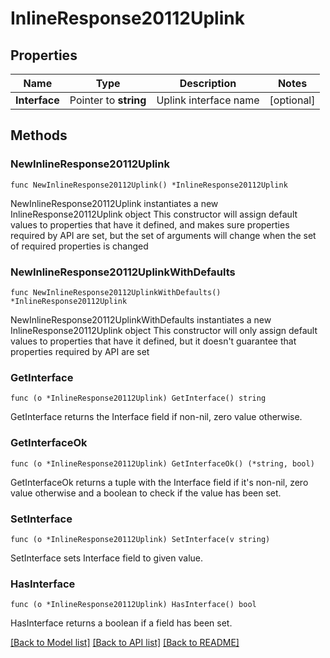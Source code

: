 # InlineResponse20112Uplink

## Properties

Name | Type | Description | Notes
------------ | ------------- | ------------- | -------------
**Interface** | Pointer to **string** | Uplink interface name | [optional] 

## Methods

### NewInlineResponse20112Uplink

`func NewInlineResponse20112Uplink() *InlineResponse20112Uplink`

NewInlineResponse20112Uplink instantiates a new InlineResponse20112Uplink object
This constructor will assign default values to properties that have it defined,
and makes sure properties required by API are set, but the set of arguments
will change when the set of required properties is changed

### NewInlineResponse20112UplinkWithDefaults

`func NewInlineResponse20112UplinkWithDefaults() *InlineResponse20112Uplink`

NewInlineResponse20112UplinkWithDefaults instantiates a new InlineResponse20112Uplink object
This constructor will only assign default values to properties that have it defined,
but it doesn't guarantee that properties required by API are set

### GetInterface

`func (o *InlineResponse20112Uplink) GetInterface() string`

GetInterface returns the Interface field if non-nil, zero value otherwise.

### GetInterfaceOk

`func (o *InlineResponse20112Uplink) GetInterfaceOk() (*string, bool)`

GetInterfaceOk returns a tuple with the Interface field if it's non-nil, zero value otherwise
and a boolean to check if the value has been set.

### SetInterface

`func (o *InlineResponse20112Uplink) SetInterface(v string)`

SetInterface sets Interface field to given value.

### HasInterface

`func (o *InlineResponse20112Uplink) HasInterface() bool`

HasInterface returns a boolean if a field has been set.


[[Back to Model list]](../README.md#documentation-for-models) [[Back to API list]](../README.md#documentation-for-api-endpoints) [[Back to README]](../README.md)


